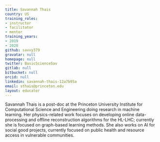 ```yaml
---
title: Savannah Thais
country: US
training_roles:
- instructor
- facilitator
- mentor
training_years:
- 2019
- 2020
github: savvy379
gravatar: null
homepage: null
twitter: BasicScienceSav
gitlab: null
bitbucket: null
orcid: null
linkedin: savannah-thais-12a7b95a
email: sthais@princeton.edu
layout: educator
---
```


Savannah Thais is a post-doc at the Princeton University Institute for Computational Science and Engineering doing research in machine learning. Her physics-related work focuses on developing online data-processing and offline reconstruction algorithms for the HL-LHC; currently she is focused on graph-based learning methods. She also works on AI for social good projects, currently focused on public health and resource access in vulnerable communities.